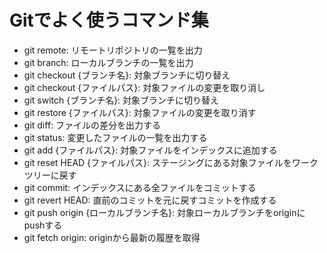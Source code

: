 # Gitでよく使うコマンド集

- git remote: リモートリポジトリの一覧を出力
- git branch: ローカルブランチの一覧を出力
- git checkout {ブランチ名}: 対象ブランチに切り替え
- git checkout {ファイルパス}: 対象ファイルの変更を取り消し
- git switch {ブランチ名}: 対象ブランチに切り替え
- git restore {ファイルパス}: 対象ファイルの変更を取り消す
- git diff: ファイルの差分を出力する
- git status: 変更したファイルの一覧を出力する
- git add {ファイルパス}: 対象ファイルをインデックスに追加する
- git reset HEAD {ファイルパス}: ステージングにある対象ファイルをワークツリーに戻す
- git commit: インデックスにある全ファイルをコミットする
- git revert HEAD: 直前のコミットを元に戻すコミットを作成する
- git push origin {ローカルブランチ名}: 対象ローカルブランチをoriginにpushする
- git fetch origin: originから最新の履歴を取得
